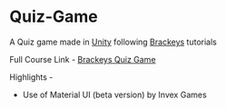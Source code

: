 # Quiz-Game
A Quiz game made in [Unity](http://unity3d.com/) following [Brackeys](http://youtube.com/user/Brackeys) tutorials

Full Course Link - [Brackeys Quiz Game](https://www.youtube.com/playlist?list=PLPV2KyIb3jR7ucA2yo5pjvKY0cJmNTq2L)

Highlights - 

* Use of Material UI (beta version) by Invex Games 
